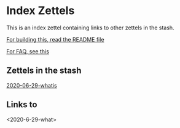 # Index Zettels

This is an index zettel containing links to other zettels in the stash. 

[For building this, read the README file](README)

[For FAQ, see this](faq)


## Zettels in the stash
[2020-06-29-whatis](2020-06-29-what)

## Links to
<2020-6-29-what>
